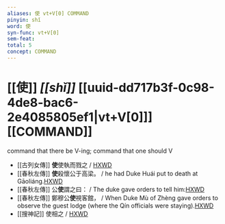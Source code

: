 ```yaml
---
aliases: 使 vt+V[0] COMMAND
pinyin: shǐ
word: 使
syn-func: vt+V[0]
sem-feat: 
total: 5
concept: COMMAND 
---
```

# [[使]] *[[shǐ]]*  [[uuid-dd717b3f-0c98-4de8-bac6-2e4085805ef1|vt+V[0]]] [[COMMAND]]
command that there be V-ing; command that one should V
 - [[古列女傳]] **使**使執而戮之 / [HXWD](https://hxwd.org/textview.html?location=CH1c0897_CHANT_007-5a.39)
 - [[春秋左傳]] **使**殺懷公于高梁。 / he had Duke Huái put to death at Gāoliáng.[HXWD](https://hxwd.org/textview.html?location=KR1e0001_tls_005-384a.22)
 - [[春秋左傳]] 公**使**謂之曰： / The duke gave orders to tell him:[HXWD](https://hxwd.org/textview.html?location=KR1e0001_tls_005-557a.27)
 - [[春秋左傳]] 鄭穆公**使**視客館， / When Duke Mù of Zhèng gave orders to observe the guest lodge (where the Qín officials were staying).[HXWD](https://hxwd.org/textview.html?location=KR1e0001_tls_005-575a.2)
 - [[搜神記]] 使相之 / [HXWD](https://hxwd.org/textview.html?location=KR3l0099_tls_011-4a.24)